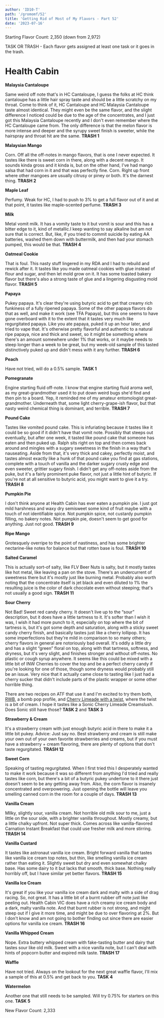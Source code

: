 ```yaml
---
author: 'ID10-T'
path: '/gromomf/52'
title: 'Getting Rid of Most of My Flavors - Part 52'
date: '2023-07-16'
---
```


Starting Flavor Count: 2,350 (down from 2,972)

TASK OR TRASH - Each flavor gets assigned at least one task or it goes in the trash.

# Health Cabin

**Malaysia Cantaloupe**

Same weird off note that's in HC Cantaloupe, I guess the folks at HC think cantaloupe has a little hair spray taste and should be a little scratchy on my throat. Come to think of it, HC Cantaloupe and HC Malaysia Cantaloupe taste almost identical. They might even be the same flavor, and the slight difference I noticed could be due to the age of the concentrates, and I just got this Malaysia Cantaloupe recently and I don't even remember where the HC Cantaloupe came from. The only difference is that the melon flavor is more intense and deeper and the syrupy sweet finish is sweeter, while the hairspray and throat hit are the same. **TRASH 1**

**Malaysian Mango**

Corn. Off all the off-notes in mango flavors, that is one I never expected. It tastes like there is sweet corn in there, along with a decent mango. It sounds kinda gross and it kinda is, but on the other hand, I've had mango salsa that had corn in it and that was perfectly fine. Corn. Right up front where other mangoes are usually citrusy or piney or both. It's the darnest thing. **TRASH 2**

**Maple Leaf**

Perfumy. Weak for HC, I had to push to 3% to get a full flavor out of it and at that point, it tastes like maple-scented perfume. **TRASH 3**

**Milk**

Metal vomit milk. It has a vomity taste to it but vomit is sour and this has a bitter edge to it, kind of metallic.I keep wanting to say alkaline but am not sure that is correct. But, like, if you tried to commit suicide by eating AA batteries, washed them down with buttermilk, and then had your stomach pumped, this would be that. **TRASH 4**

**Oatmeal Cookie**

That is foul. This nasty stuff lingered in my RDA and I had to rebuild and rewick after it. It tastes like you made oatmeal cookies with glue instead of flour and sugar, and then let mold grow on it. It has some toasted bakery flavor but there's also a strong taste of glue and a lingering disgusting mold flavor. **TRASH 5**

**Papaya**

Pukey papaya. It's clear they're using butyric acid to get that creamy rich funkiness of a fully ripened papaya. Some of the other papaya flavors do that as well, and make it work (see TFA Papaya), but this one seems to have gone overboard with it to the extent that it tastes very much like regurgitated papaya. Like you ate papaya, puked it up an hour later, and tried to vape that. It's otherwise pretty flavorful and authentic to a natural ripe papaya, nice and thick and sweet, so it might be something where there's an amount somewhere under 1% that works, or it maybe needs to steep longer than a week to be great, but my week-old sample of this tasted distinctively puked up and didn't mess with it any further. **TRASH 6**

**Peach**

Have not tried, will do a 0.5% sample. **TASK 1**

**Pomegranate**

Engine starting fluid off-note. I know that engine starting fluid aroma well, as my great-grandmother used it to put down weird bugs she'd find and then pin to a board. Yep, it reminded me of my amateur entomologist great-grandmother. Underneath that, some light cherry-grape-ish flavor, but that nasty weird chemical thing is dominant, and terrible. **TRASH 7**

**Pound Cake**

Tastes like vomited pound cake. This is infuriating because it tastes like it could be so good if it didn't have that vomit note. Possibly that steeps out eventually, but after one week, it tasted like pound cake that someone has eaten and then puked up. Ralph sits right on top and then comes back around and mingles with a sugary sweetness in the finish in a way that's nauseating. Aside from that, it's very thick and cakey, perfectly moist, and tastes almost exactly like a hunk of that pound cake you find at gas stations, complete with a touch of vanilla and the darker sugary crusty edge and even sweeter, grittier sugary finish. I didn't get any off-notes aside from the puke, but it's a fairly prominent puke flavor, not just a little hint of butyric. If you're not at all sensitive to butyric acid, you might want to give it a try. **TRASH 8**

**Pumpkin Pie**

I don't think anyone at Health Cabin has ever eaten a pumpkin pie. I just got mild harshness and waxy dry semisweet some kind of fruit maybe with a touch of not identifiable spice. Not pumpkin spice, not custardy pumpkin filling, no bakery notes. Not pumpkin pie, doesn't seem to get good for anything. Just not good. **TRASH 9**

**Ripe Mango**

Grotesquely overripe to the point of nastiness, and has some brighter nectarine-like notes for balance but that rotten base is foul. **TRASH 10**

**Salted Caramel**

This is actually sort-of salty, like FLV Beer Nuts is salty, but it mostly tastes like hot metal, like leaving a pan on the stove. There's an undercurrent of sweetness there but it's mostly just like burning metal. Probably also worth noting that the concentrate itself is jet black and even diluted to 1% the resulting juice is the color of dark chocolate even without steeping; that's not usually a good sign. **TRASH 11**

**Sour Cherry**

Not Bad! Sweet red candy cherry. It doesn't live up to the “sour” description, but it does have a little tartness to it. It's softer than I wish it was, I wish it had more punch to it, especially on top where the bit of tartness is, but it's got some depth and saturation, along with a sticky sweet candy cherry finish, and basically tastes just like a cherry lollipop. It has some imperfections but they're mild in comparison to so many others; cherry flavors in general are notoriously bad overall. It's oddly a little dry and has a slight “green” floral on top, along with that tartness, softness, and dryness, but it's very slight, and finishes stronger and without off-notes. No plastic or cough syrup anywhere. It seems like this could be mixed with a little bit of INW Cherries to cover the top and be a perfect cherry candy if you're looking for one of those, though some dryness would probably still be an issue. Very nice that it actually came close to tasting like I just had a cherry sucker that didn't include parts of the plastic wrapper or some other horrible thing.

There are two recipes on ATF that use it and I'm excited to try them both, [RWB](https://alltheflavors.com/recipe/224685-rwb), a bomb pop profile, and [Cherry Limeade with a twist](https://alltheflavors.com/recipe/196064-cherry_limeade_with_a_twist), where the twist is a bit of cream. I hope it tastes like a Sonic Cherry Limeade Creamslush. Does Sonic still have those? **TASK 2** and **TASK 3**

**Strawberry & Cream**

It's a strawberry cream with just enough butyric acid in there to make it a little bit pukey. Advice: Just say no. Best strawberry and cream is still make your own out of your own favorite strawberries and creams, but if you must have a strawberry + cream flavoring, there are plenty of options that don't taste regurgitated. **TRASH 12**

**Sweet Corn**

Speaking of tasting regurgitated. When I first tried this I desperately wanted to make it work because it was so different from anything I'd tried and really tastes like corn, but there's a bit of a butyric pukey undertone to it there just doesn't seem to be any getting away from. Also, the corn flavor is insanely concentrated and overpowering. Just opening the bottle will leave you smelling canned corn in the room for a couple of days. **TRASH 13**

**Vanilla Cream**

MIlky, slightly sour, vanilla cream. Not horrible old milk sour to me, just a little on the sour side, with a brighter vanilla throughout. Mostly creamy, but a little chalky upfront. Not super thick. Comes across like vanilla-flavored Carnation Instant Breakfast that could use fresher milk and more stirring. **TRASH 14**

**Vanilla Custard**

It tastes like astronaut vanilla ice cream. Bright forward vanilla that tastes like vanilla ice cream top notes, but thin, like smelling vanilla ice cream rather than eating it. Slightly sweet but dry and even somewhat chalky base. Has some dairy to it but lacks that smooth, thick base. Nothing really horribly off, but I have similar yet better flavors. **TRASH 15**

**Vanilla Ice Cream**

It's great if you like your vanilla ice cream dark and malty with a side of drag racing. So, not great. It has a little bit of a burnt rubber off note just like peeling out. Health Cabin VIC does have a rich creamy ice cream body and a dark, malty vanilla note. And that burnt rubber is not strong, and might steep out if I give it more time, and might be due to over flavoring at 2%. But I don't know and am not going to bother finding out since there are easier options for vanilla ice cream. **TRASH 16**

**Vanilla Whipped Cream**

Nope. Extra buttery whipped cream with fake-tasting butter and dairy that tastes sour like old milk. Sweet with a nice vanilla note, but I can't deal with hints of popcorn butter and expired milk taste. **TRASH 17**

**Waffle**

Have not tried. Always on the lookout for the next great waffle flavor, I'll mix a sample of this at 0.5% and get back to you. **TASK 4**

**Watermelon**

Another one that still needs to be sampled. Will try 0.75% for starters on this one. **TASK 5**

New Flavor Count: 2,333
